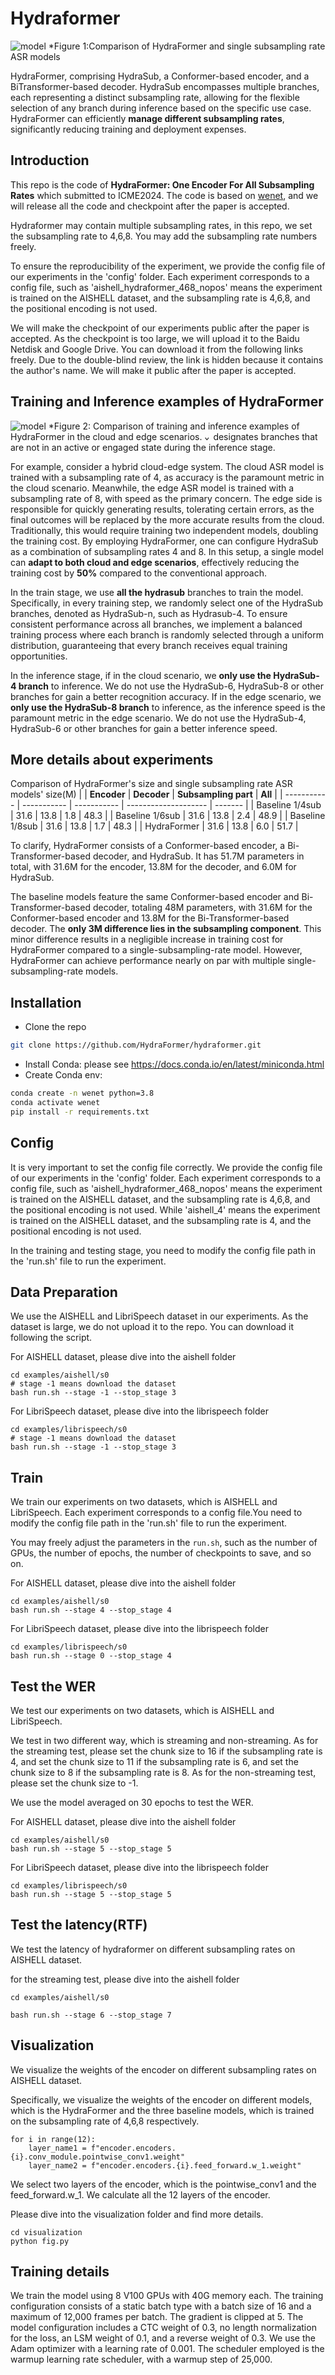 # Hydraformer

![model](picture/1.png)
*Figure 1:Comparison of HydraFormer and single subsampling rate ASR models

HydraFormer, comprising HydraSub, a Conformer-based encoder, and a BiTransformer-based decoder. HydraSub encompasses multiple branches, each representing a distinct subsampling rate, allowing for the flexible selection of any branch during inference based on the specific use case. HydraFormer can efficiently **manage different subsampling rates**, significantly reducing training and deployment expenses. 
## Introduction
This repo is the code of **HydraFormer: One Encoder For All Subsampling Rates** which submitted to ICME2024. The code is based on [wenet](https://github.com/wenet-e2e/wenet), and we will release all the code and checkpoint after the paper is accepted.

Hydraformer may contain multiple subsampling rates, in this repo, we set the subsampling rate to 4,6,8. You may add the subsampling rate numbers freely.


To ensure the reproducibility of the experiment, we provide the config file of our experiments in the 'config' folder. Each experiment corresponds to a config file, such as 'aishell_hydraformer_468_nopos' means the experiment is trained on the AISHELL dataset, and the subsampling rate is 4,6,8, and the positional encoding is not used.

We will make the checkpoint of our experiments public after the paper is accepted. As the checkpoint is too large, we will upload it to the Baidu Netdisk and Google Drive. You can download it from the following links freely. Due to the double-blind review, the link is hidden because it contains the author's name. We will make it public after the paper is accepted.

## Training and Inference examples of HydraFormer
![model](picture/compare.png)
*Figure 2: Comparison of training and inference examples of HydraFormer in the cloud and edge scenarios. <img src="picture/x.png" alt="x" width="10"/> designates branches that are not in an active or engaged state during the inference stage.

For example, consider a hybrid cloud-edge system. The cloud ASR model is trained with a subsampling rate of 4, as accuracy is the paramount metric in the cloud scenario. Meanwhile, the edge ASR model is trained with a subsampling rate of 8, with speed as the primary concern. The edge side is responsible for quickly generating results, tolerating certain errors, as the final outcomes will be replaced by the more accurate results from the cloud. Traditionally, this would require training two independent models, doubling the training cost. By employing HydraFormer, one can configure HydraSub as a combination of subsampling rates 4 and 8. In this setup, a single model can **adapt to both cloud and edge scenarios**, effectively reducing the training cost by **50%** compared to the conventional approach.

In the train stage, we use **all the hydrasub** branches to train the model. Specifically, in every training step, we randomly select one of the HydraSub branches, denoted as HydraSub-n, such as Hydrasub-4. To ensure consistent performance across all branches, we implement a balanced training process where each branch is randomly selected through a uniform distribution, guaranteeing that every branch receives equal training opportunities.

In the inference stage, if in the cloud scenario, we **only use the HydraSub-4 branch** to inference. We do not use the HydraSub-6, HydraSub-8 or other branches for gain a better recognition accuracy.
If in the edge scenario, we **only use the HydraSub-8 branch** to inference, as the inference speed is the paramount metric in the edge scenario. We do not use the HydraSub-4, HydraSub-6 or other branches for gain a better inference speed.

## More details about experiments

Comparison of HydraFormer's size and single subsampling rate ASR models' size(M) 
|             | **Encoder** | **Decoder** | **Subsampling part** | **All** |
| ----------- | ----------- | ----------- | -------------------- | ------- |
| Baseline 1/4sub   | 31.6        | 13.8        | 1.8                  | 48.3    |
| Baseline 1/6sub   | 31.6        | 13.8        | 2.4                  | 48.9    |
| Baseline 1/8sub   | 31.6        | 13.8        | 1.7                  | 48.3    |
| HydraFormer | 31.6        | 13.8        | 6.0                  | 51.7    |



To clarify, HydraFormer consists of a Conformer-based encoder, a Bi-Transformer-based decoder, and HydraSub. It has 51.7M parameters in total, with 31.6M for the encoder, 13.8M for the decoder, and 6.0M for HydraSub.

The baseline models feature the same Conformer-based encoder and Bi-Transformer-based decoder, totaling 48M parameters, with 31.6M for the Conformer-based encoder and 13.8M for the Bi-Transformer-based decoder. The **only 3M difference lies in the subsampling component**. This minor difference results in a negligible increase in training cost for HydraFormer compared to a single-subsampling-rate model. However, HydraFormer can achieve performance nearly on par with multiple single-subsampling-rate models.

## Installation

- Clone the repo
``` sh
git clone https://github.com/HydraFormer/hydraformer.git
```

- Install Conda: please see https://docs.conda.io/en/latest/miniconda.html
- Create Conda env:

``` sh
conda create -n wenet python=3.8
conda activate wenet
pip install -r requirements.txt
```

## Config
It is very important to set the config file correctly. We provide the config file of our experiments in the 'config' folder. Each experiment corresponds to a config file, such as 'aishell_hydraformer_468_nopos' means the experiment is trained on the AISHELL dataset, and the subsampling rate is 4,6,8, and the positional encoding is not used. While 'aishell_4' means the experiment is trained on the AISHELL dataset, and the subsampling rate is 4, and the positional encoding is not used.

In the training and testing stage, you need to modify the config file path in the 'run.sh' file to run the experiment.

## Data Preparation
We use the AISHELL and LibriSpeech dataset in our experiments. As the dataset is large, we do not upload it to the repo. You can download it following the script.

For AISHELL dataset, please dive into the aishell folder
```
cd examples/aishell/s0
# stage -1 means download the dataset
bash run.sh --stage -1 --stop_stage 3
```

For LibriSpeech dataset, please dive into the librispeech folder
```
cd examples/librispeech/s0
# stage -1 means download the dataset
bash run.sh --stage -1 --stop_stage 3
```


## Train
We train our experiments on two datasets, which is AISHELL and LibriSpeech. 
Each experiment corresponds to a config file.You need to modify the config file path in the 'run.sh' file to run the experiment.

You may freely adjust the parameters in the `run.sh`, such as the number of GPUs, the number of epochs, the number of checkpoints to save, and so on.


For AISHELL dataset, please dive into the aishell folder
```
cd examples/aishell/s0
bash run.sh --stage 4 --stop_stage 4
```

For LibriSpeech dataset, please dive into the librispeech folder
```
cd examples/librispeech/s0
bash run.sh --stage 0 --stop_stage 4
```

## Test the WER
We test our experiments on two datasets, which is AISHELL and LibriSpeech.

We test in two different way, which is streaming and non-streaming. As for the streaming test, please set the chunk size to 16 if the subsampling rate is 4, and set the chunk size to 11 if the subsampling rate is 6, and set the chunk size to 8 if the subsampling rate is 8. As for the non-streaming test, please set the chunk size to -1.

We use the model averaged on 30 epochs to test the WER.

For AISHELL dataset, please dive into the aishell folder
```
cd examples/aishell/s0
bash run.sh --stage 5 --stop_stage 5
```

For LibriSpeech dataset, please dive into the librispeech folder
```
cd examples/librispeech/s0
bash run.sh --stage 5 --stop_stage 5
```

## Test the latency(RTF)
We test the latency of hydraformer on different subsampling rates on AISHELL dataset.

for the streaming test, please dive into the aishell folder
```
cd examples/aishell/s0  

bash run.sh --stage 6 --stop_stage 7
```

## Visualization
We visualize the weights of the encoder on different subsampling rates on AISHELL dataset.

Specifically, we visualize the weights of the encoder on different models, which is the HydraFormer and the three baseline models, which is trained on the subsampling rate of 4,6,8 respectively.

```
for i in range(12):
    layer_name1 = f"encoder.encoders.{i}.conv_module.pointwise_conv1.weight"
    layer_name2 = f"encoder.encoders.{i}.feed_forward.w_1.weight"
```
We select two layers of the encoder, which is the pointwise_conv1 and the feed_forward.w_1. We calculate all the 12 layers of the encoder.

Please dive into the visualization folder and find more details.
```
cd visualization
python fig.py
```

## Training details
We train the model using 8 V100 GPUs with 40G memory each. The training configuration consists of a static batch type with a batch size of 16 and a maximum of 12,000 frames per batch. The gradient is clipped at 5. The model configuration includes a CTC weight of 0.3, no length normalization for the loss, an LSM weight of 0.1, and a reverse weight of 0.3. We use the Adam optimizer with a learning rate of 0.001. The scheduler employed is the warmup learning rate scheduler, with a warmup step of 25,000.